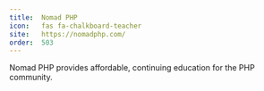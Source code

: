 ```yaml
---
title:  Nomad PHP     
icon:   fas fa-chalkboard-teacher           
site:   https://nomadphp.com/
order:  503 
---
```


Nomad PHP provides affordable, continuing education for the PHP community.
